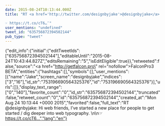 ```yaml
---
date: 2015-08-24T10:13:44.000Z
title: "RT <a href='http://twitter.com/designbyjake'>@designbyjake</a>: Hi web friends, I’ve started a new place for people to get started / dig deeper into web typography. 

☞ https://t.co/cT6…″"
user_mentions: "undefined"
tweet_id: "635756872394502144"
pub_type: "tweet"
---
```

{"edit_info":{"initial":{"editTweetIds":["635756872394502144"],"editableUntil":"2015-08-24T10:43:44.827Z","editsRemaining":"5","isEditEligible":true}},"retweeted":false,"source":"<a href=\"http://getfalcon.pro\" rel=\"nofollow\">FalconPro3 BETA</a>","entities":{"hashtags":[],"symbols":[],"user_mentions":[{"name":"Jake","screen_name":"designbyjake","indices":["3","16"],"id_str":"753196690564325376","id":"753196690564325376"}],"urls":[]},"display_text_range":["0","140"],"favorite_count":"0","id_str":"635756872394502144","truncated":false,"retweet_count":"0","id":"635756872394502144","created_at":"Mon Aug 24 10:13:44 +0000 2015","favorited":false,"full_text":"RT @designbyjake: Hi web friends, I’ve started a new place for people to get started / dig deeper into web typography. \n\n☞ https://t.co/cT6…","lang":"en"}
